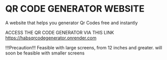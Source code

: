 # QR CODE GENERATOR WEBSITE
A website that helps you generator Qr Codes free and instantly

ACCESS THE QR CODE GENERATOR VIA THIS LINK
https://habsqrcodegenerator.onrender.com

!!!Precaution!!!
Feasible with large screens, from 12 inches and greater.
will soon be feasible with smaller screens